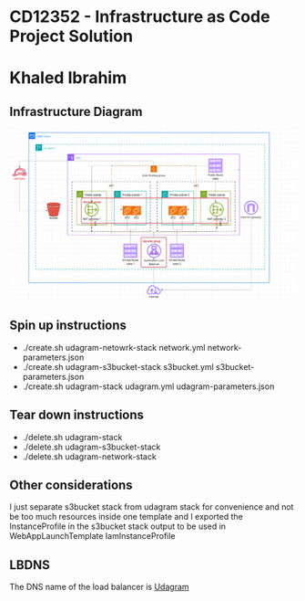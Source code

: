 # CD12352 - Infrastructure as Code Project Solution
# Khaled Ibrahim

## Infrastructure Diagram
![Udagram Infrastructure](./Udagram-Infrastructure-Diagram.png)

## Spin up instructions
- ./create.sh udagram-netowrk-stack network.yml network-parameters.json
- ./create.sh udagram-s3bucket-stack s3bucket.yml s3bucket-parameters.json
- ./create.sh udagram-stack udagram.yml udagram-parameters.json

## Tear down instructions
- ./delete.sh udagram-stack
- ./delete.sh udagram-s3bucket-stack
- ./delete.sh udagram-network-stack

## Other considerations
I just separate s3bucket stack from udagram stack for convenience and not be too much resources inside one template and I exported the InstanceProfile in the s3bucket stack output to be used in WebAppLaunchTemplate IamInstanceProfile

## LBDNS
The DNS name of the load balancer is [Udagram](http://udagra-webap-i0pfs0btdbxk-377872818.us-east-1.elb.amazonaws.com/)